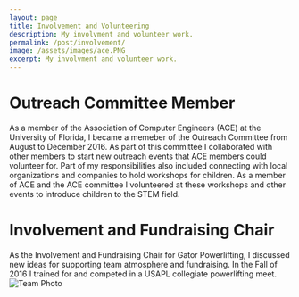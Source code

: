 ```yaml
---
layout: page
title: Involvement and Volunteering
description: My involvment and volunteer work.
permalink: /post/involvement/
image: /assets/images/ace.PNG
excerpt: My involvment and volunteer work.
---
```


# Outreach Committee Member
As a member of the Association of Computer Engineers (ACE) at the University of Florida, I became a memeber of the Outreach Committee from August to December 2016.  As part of this committee I collaborated with other members to start new outreach events that ACE members could volunteer for.  Part of my responsibilities also included connecting with local organizations and companies to hold workshops for children.  As a member of ACE and the ACE committee I volunteered at these workshops and other events to introduce children to the STEM field.

# Involvement and Fundraising Chair
As the Involvement and Fundraising Chair for Gator Powerlifting, I discussed new ideas for supporting team atmosphere and fundraising. In the Fall of 2016 I trained for and competed in a USAPL collegiate powerlifting meet.
<br>
<img src="/assets/images/powerlifting.jpg" alt="Team Photo" style="width:auto; height:auto;">
<br>
